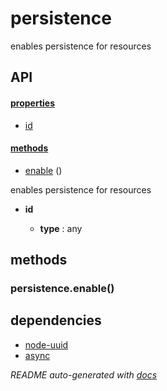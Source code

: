 # persistence

enables persistence for resources


## API

#### [properties](#persistence-properties)

  - [id](#persistence-properties-id)


#### [methods](#persistence-methods)

  - [enable](#persistence-methods-enable) ()


enables persistence for resources

- **id** 

  - **type** : any


<a name="persistence-methods"></a> 

## methods 

<a name="persistence-methods-enable"></a> 

### persistence.enable()




## dependencies 
- [node-uuid](http://npmjs.org/package/node-uuid)
- [async](http://npmjs.org/package/async)

*README auto-generated with [docs](https://github.com/bigcompany/resources/tree/master/docs)*